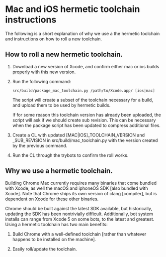 # Mac and iOS hermetic toolchain instructions

The following is a short explanation of why we use a the hermetic toolchain
and instructions on how to roll a new toolchain.

## How to roll a new hermetic toolchain.

1. Download a new version of Xcode, and confirm either mac or ios builds
   properly with this new version.

2. Run the following command:

   ```
   src/build/package_mac_toolchain.py /path/to/Xcode.app/ [ios|mac]
   ```

   The script will create a subset of the toolchain necessary for a build, and
   upload them to be used by hermetic builds.

   If for some reason this toolchain version has already been uploaded, the
   script will ask if we should create sub revision.  This can be necessary when
   the package script has been updated to compress additional files.

2. Create a CL with updated [MAC|IOS]_TOOLCHAIN_VERSION and _SUB_REVISION in
   src/build/mac_toolchain.py with the version created by the previous command.

3. Run the CL through the trybots to confirm the roll works.

## Why we use a hermetic toolchain.

Building Chrome Mac currently requires many binaries that come bundled with
Xcode, as well the macOS and iphoneOS SDK [also bundled with Xcode].  Note that
Chrome ships its own version of clang [compiler], but is dependent on Xcode
for these other binaries.

Chrome should be built against the latest SDK available, but historically,
updating the SDK has been nontrivially difficult.  Additionally, bot system
installs can range from Xcode 5 on some bots, to the latest and
greatest.  Using a hermetic toolchain has two main benefits:

1. Build Chrome with a well-defined toolchain [rather than whatever happens to
be installed on the machine].

2. Easily roll/update the toolchain.
